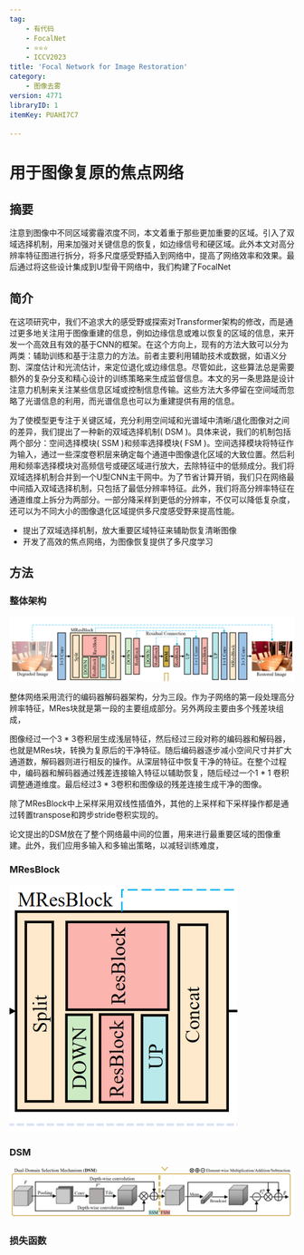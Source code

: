 ```yaml
---
tag:
    - 有代码
    - FocalNet
    - ⭐⭐⭐
    - ICCV2023
title: 'Focal Network for Image Restoration'
category:
    - 图像去雾
version: 4771
libraryID: 1
itemKey: PUAHI7C7

---
```

# 用于图像复原的焦点网络

## 摘要

注意到图像中不同区域雾霾浓度不同，本文着重于那些更加重要的区域。引入了双域选择机制，用来加强对关键信息的恢复，如边缘信号和硬区域。此外本文对高分辨率特征图进行拆分，将多尺度感受野插入到网络中，提高了网络效率和效果。最后通过将这些设计集成到U型骨干网络中，我们构建了FocalNet

## 简介

在这项研究中，我们不追求大的感受野或探索对Transformer架构的修改，而是通过更多地关注用于图像重建的信息，例如边缘信息或难以恢复的区域的信息，来开发一个高效且有效的基于CNN的框架。在这个方向上，现有的方法大致可以分为两类：辅助训练和基于注意力的方法。前者主要利用辅助技术或数据，如语义分割、深度估计和光流估计，来定位退化或边缘信息。尽管如此，这些算法总是需要额外的复杂分支和精心设计的训练策略来生成监督信息。本文的另一条思路是设计注意力机制来关注某些信息区域或控制信息传输。这些方法大多停留在空间域而忽略了光谱信息的利用，而光谱信息也可以为重建提供有用的信息。

为了使模型更专注于关键区域，充分利用空间域和光谱域中清晰/退化图像对之间的差异，我们提出了一种新的双域选择机制( DSM )。具体来说，我们的机制包括两个部分：空间选择模块( SSM )和频率选择模块( FSM )。空间选择模块将特征作为输入，通过一些深度卷积层来确定每个通道中图像退化区域的大致位置。然后利用和频率选择模块对高频信号或硬区域进行放大，去除特征中的低频成分。我们将双域选择机制合并到一个U型CNN主干网中。为了节省计算开销，我们只在网络最中间插入双域选择机制，只包括了最低分辨率特征。此外，我们将高分辨率特征在通道维度上拆分为两部分。一部分降采样到更低的分辨率，不仅可以降低复杂度，还可以为不同大小的图像退化区域提供多尺度感受野来提高性能。

*   提出了双域选择机制，放大重要区域特征来辅助恢复清晰图像
*   开发了高效的焦点网络，为图像恢复提供了多尺度学习

## 方法

### 整体架构

![\<img alt="" data-attachment-key="6L6X572S" src="attachments/6L6X572S.png" ztype="zimage">](attachments/6L6X572S.png)

整体网络采用流行的编码器解码器架构，分为三段。作为子网络的第一段处理高分辨率特征，MRes块就是第一段的主要组成部分。另外两段主要由多个残差块组成，

图像经过一个3 \* 3卷积层生成浅层特征，然后经过三段对称的编码器和解码器，也就是MRes块，转换为复原后的干净特征。随后编码器逐步减小空间尺寸并扩大通道数，解码器则进行相反的操作。从深层特征中恢复干净的特征。在整个过程中，编码器和解码器通过残差连接输入特征以辅助恢复，随后经过一个1 \* 1 卷积调整通道维度。最后经过3 \* 3卷积和图像级的残差连接生成干净的图像。

除了MResBlock中上采样采用双线性插值外，其他的上采样和下采样操作都是通过转置transpose和跨步stride卷积实现的。

论文提出的DSM放在了整个网络最中间的位置，用来进行最重要区域的图像重建。此外，我们应用多输入和多输出策略，以减轻训练难度，

### MResBlock

![\<img alt="" data-attachment-key="7LA3H76Q" src="attachments/7LA3H76Q.png" ztype="zimage">](attachments/7LA3H76Q.png)

### DSM

![\<img alt="" data-attachment-key="TLZXQSHW" src="attachments/TLZXQSHW.png" ztype="zimage">](attachments/TLZXQSHW.png)

### 损失函数
